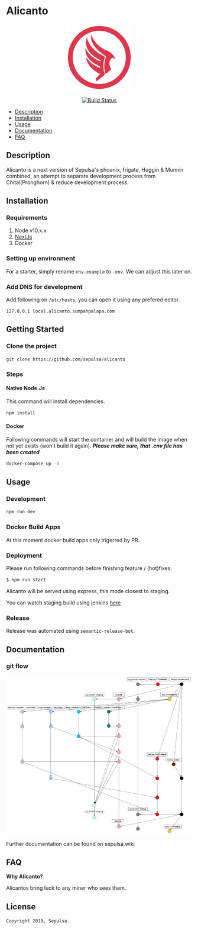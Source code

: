 # Alicanto

<p align="center"><img src="doc/alicanto-logo.png" width="180"></p>
<p align="center">
  <a href="https://jennie.sepulsa.id/view/all/job/alicanto/job/staging/">
    <img src="https://jennie.sepulsa.id/buildStatus/icon?job=alicanto%2Fstaging" alt="Build Status"></img>
  </a>
</p>

* [Description](#description)
* [Installation](#installation)
* [Usage](#usage)
* [Documentation](#documentation)
* [FAQ](#faq)

## Description

Alicanto is a next version of Sepulsa's phoenix, frigate, Huggin & Munnin combined, an attempt to separate development process from Chital(Pronghorn) & reduce development process. 

## Installation
### Requirements
1. Node v10.x.x
2. [NextJs](http://nextjs.org/)
3. Docker

### Setting up environment
For a starter, simply rename `env.example` to `.env`. We can adjust this later on.
### Add DNS for development
Add following on `/etc/hosts`, you can open it using any prefered editor.
```
127.0.0.1 local.alicanto.sumpahpalapa.com
```
## Getting Started
### Clone the project
```
git clone https://github.com/sepulsa/alicanto
```

### Steps
#### Native Node.Js
This command will install dependencies.
```sh
npm install
```
#### Docker
Following commands will start the container and will build the image when not yet exists (won't build it again).
***Please make sure, that .env file has been created***
```sh
docker-compose up -d
```

## Usage
### Development
```sh
npm run dev
```
### Docker Build Apps

At this moment docker build apps only trigerred by PR.

### Deployment
Please run following commands before finishing feature / (hot)fixes.
```sh
$ npm run start
```
Alicanto will be served using express, this mode closest to staging.

You can watch staging build using jenkins [here](https://jennie.sepulsa.id/job/alicanto/job/staging/)

### Release

Release was automated using `semantic-release-bot`.

## Documentation
### git flow

<img src="doc/git_flow.png" width="720">

Further documentation can be found on sepulsa.wiki

## FAQ

**Why Alicanto?**

Alicantos bring luck to any miner who sees them.

## License

```
Copyright 2019, Sepulsa.
```